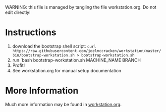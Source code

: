 <!-- README -->

<!-- [[file:workstation.org::*README][README:1]] -->
WARNING: this file is managed by tangling the file workstation.org. Do not edit directly!

# Instructions

1. download the bootstrap shell script:
`curl https://raw.githubusercontent.com/joelmccracken/workstation/master/bin/bootstrap-workstation.sh > bootstrap-workstation.sh`
2. run `bash bootstrap-workstation.sh MACHINE_NAME BRANCH
3. Profit!
4. See workstation.org for manual setup documentation
# More Information

Much more information may be found in
<a href="workstation.org">workstation.org</a>.
<!-- README:1 ends here -->
